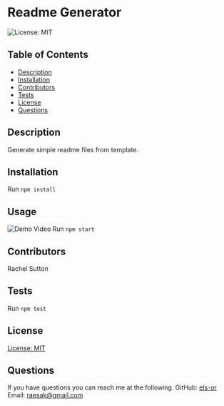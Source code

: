 # Readme Generator
![License: MIT](https://img.shields.io/badge/License-MIT-yellow.svg)
## Table of Contents
* [Description](#description)
* [Installation](#installation)
* [Contributors](#contributors)
* [Tests](#tests)
* [License](#license)
* [Questions](#questions)

## Description
Generate simple readme files from template.
## Installation
Run `npm install`
## Usage
![Demo Video](demo.gif)
Run `npm start`
## Contributors
Rachel Sutton
## Tests
Run `npm test`
## License
[License: MIT](https://opensource.org/licenses/MIT)
## Questions
If you have questions you can reach me at the following.
GitHub: [els-or](https://www.github.com/els-or)
Email: raesak@gmail.com

